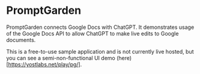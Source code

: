 # PromptGarden
PromptGarden connects Google Docs with ChatGPT. It demonstrates usage of the Google Docs API to allow ChatGPT to make live edits to Google documents.

This is a free-to-use sample application and is not currently live hosted, but you can see a semi-non-functional UI demo (here)[https://yostlabs.net/play/pg/].
